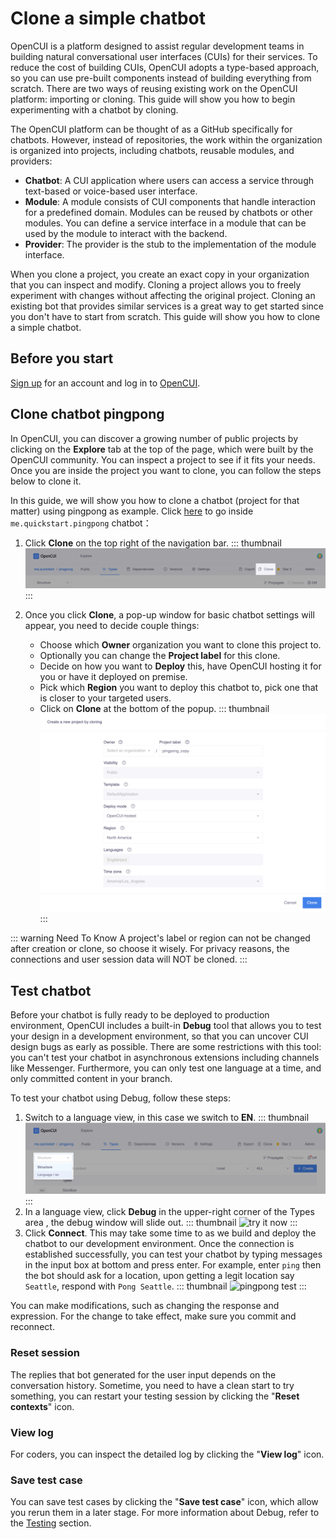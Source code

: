 # Clone a simple chatbot

OpenCUI is a platform designed to assist regular development teams in building natural conversational user interfaces (CUIs) for their services. To reduce the cost of building CUIs, OpenCUI adopts a type-based approach, so you can use pre-built components instead of building everything from scratch. There are two ways of reusing existing work on the OpenCUI platform: importing or cloning. This guide will show you how to begin experimenting with a chatbot by cloning.

The OpenCUI platform can be thought of as a GitHub specifically for chatbots. However, instead of repositories, the work within the organization is organized into projects, including chatbots, reusable modules, and providers:

- **Chatbot**: A CUI application where users can access a service through text-based or voice-based user interface.
- **Module**: A module consists of CUI components that handle interaction for a predefined domain. Modules can be reused by chatbots or other modules. You can define a service interface in a module that can be used by the module to interact with the backend.
- **Provider**: The provider is the stub to the implementation of the module interface.

When you clone a project, you create an exact copy in your organization that you can inspect and modify. Cloning a project allows you to freely experiment with changes without affecting the original project. Cloning an existing bot that provides similar services is a great way to get started since you don't have to start from scratch. This guide will show you how to clone a simple chatbot.

## Before you start

[Sign up](./signingup.md#sign-up) for an account and log in to [OpenCUI](https://build.opencui.io/login).

## Clone chatbot pingpong
In OpenCUI, you can discover a growing number of public projects by clicking on the **Explore** tab at the top of the page, which were built by the OpenCUI community. You can inspect a project to see if it fits your needs. Once you are inside the project you want to clone, you can follow the steps below to clone it.

In this guide, we will show you how to clone a chatbot (project for that matter) using pingpong as example. Click [here](https://build.opencui.io/org/me.quickstart/agent/pingpong/struct/intent?page=0&imported=false&search=) to go inside `me.quickstart.pingpong` chatbot： 

1. Click **Clone** on the top right of the navigation bar. 
    ::: thumbnail
    ![enter chatbot](/images/guide/start-with-clone/click_clone.png)
    :::

2. Once you click **Clone**, a pop-up window for basic chatbot settings will appear, you need to decide couple things: 
   - Choose which **Owner** organization you want to clone this project to.
   - Optionally you can change the **Project label** for this clone.
   - Decide on how you want to **Deploy** this, have OpenCUI hosting it for you or have it deployed on premise.
   - Pick which **Region** you want to deploy this chatbot to, pick one that is closer to your targeted users.
   - Click on **Clone** at the bottom of the popup.
    ::: thumbnail
    ![enter chatbot](/images/guide/start-with-clone/clone.png)
    :::

::: warning Need To Know
A project's label or region can not be changed after creation or clone, so choose it wisely. For privacy reasons, the connections and user session data will NOT be cloned.
:::

## Test chatbot
Before your chatbot is fully ready to be deployed to production environment, OpenCUI includes a built-in **Debug** tool that allows you to test your design in a development environment, so that you can uncover CUI design bugs as early as possible. There are some restrictions with this tool: you can't test your chatbot in asynchronous extensions including channels like Messenger. Furthermore, you can only test one language at a time, and only committed content in your branch.

To test your chatbot using Debug, follow these steps:
1. Switch to a language view, in this case we switch to **EN**. 
   ::: thumbnail
   ![try it now](/images/guide/pingpong/switch_pingpong_en.png)
   :::
2. In a language view, click **Debug** in the upper-right corner of the Types area , the debug window will slide out. 
   ::: thumbnail
   ![try it now](/images/guide/pingpong/tryitnow_icon.png)
   :::
3. Click **Connect**. This may take some time to as we build and deploy the chatbot to our development environment. Once the connection is established successfully, you can test your chatbot by typing messages in the input box at bottom and press enter. For example, enter `ping` then the bot should ask for a location, upon getting a legit location say `Seattle`, respond with `Pong Seattle`. 
   ::: thumbnail
   ![pingpong test](/images/guide/pingpong/pingpong_test.png)
   :::

You can make modifications, such as changing the response and expression. For the change to take effect, make sure you commit and reconnect.

### Reset session
The replies that bot generated for the user input depends on the conversation history. Sometime, you need to have a clean start to try something, you can restart your testing session by clicking the "**Reset contexts**" icon.

### View log
For coders, you can inspect the detailed log by clicking the "**View log**" icon.

### Save test case
You can save test cases by clicking the "**Save test case**" icon, which allow you rerun them in a later stage. For more information about Debug, refer to the [Testing](../reference/platform/testing.md) section.


